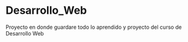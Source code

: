 # Desarrollo_Web
Proyecto en donde guardare todo lo aprendido y proyecto del curso de Desarrollo Web
